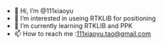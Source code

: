 - 👋 Hi, I’m @111xiaoyu
- 👀 I’m interested in useing RTKLIB for positioning
- 🌱 I’m currently learning RTKLIB and PPK
- 📫 How to reach me :111xiaoyu.tao@gmail.com


<!---
111xiaoyu/111xiaoyu is a ✨ special ✨ repository because its `README.md` (this file) appears on your GitHub profile.
You can click the Preview link to take a look at your changes.
--->
